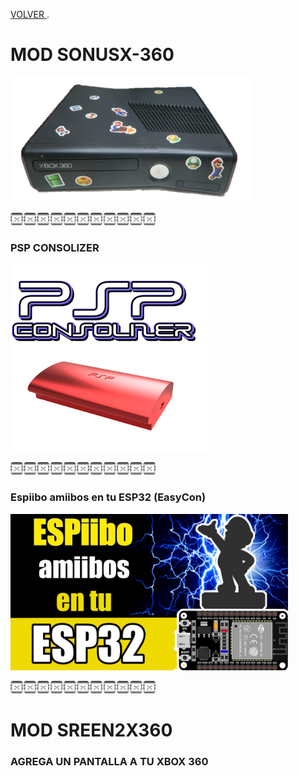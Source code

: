 [VOLVER ](index.md).

# MOD SONUSX-360

<img src="imagenes/xbox360.png"
height="200">


<script type="module" src="web/install-button.js?module">"prueba"</script>
<esp-web-install-button manifest="proyectos/varios/SONIDOS_360/manifest.json"></esp-web-install-button>




<img src="imagenes/dividir.jpg"
height="20">

### PSP CONSOLIZER

<img src="imagenes/PSP_GIT.png"
height="300">


<script type="module" src="web/install-button.js?module">"prueba"</script>
<esp-web-install-button manifest="proyectos/varios/PSP/manifest.json"></esp-web-install-button>




<img src="imagenes/dividir.jpg"
height="20">

### Espiibo amiibos en tu ESP32 (EasyCon)

<img src="imagenes/ESPiibo.png"
height="250">


<script type="module" src="web/install-button.js?module">"prueba"</script>
<esp-web-install-button manifest="proyectos/varios/espiibo/manifest.json"></esp-web-install-button>




<img src="imagenes/dividir.jpg"
height="20">

# MOD SREEN2X360
### AGREGA UN PANTALLA A TU XBOX 360

<script type="module" src="web/install-button.js?module">"prueba"</script>
<esp-web-install-button manifest="proyectos/varios/screen2x360/manifest.json"></esp-web-install-button>
